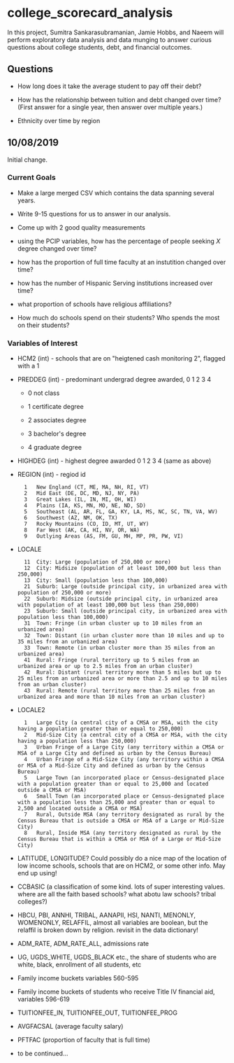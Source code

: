 # college_scorecard_analysis

In this project, Sumitra Sankarasubramanian, Jamie Hobbs, and Naeem will perform exploratory data analysis and data munging to answer curious questions about college students, debt, and financial outcomes.

## Questions

- How long does it take the average student to pay off their debt?

- How has the relationship between tuition and debt changed over time? (First answer for a single year, then answer over multiple years.) 

- Ethnicity over time by region

## 10/08/2019

Initial change.

### Current Goals

- Make a large merged CSV which contains the data spanning several years.

- Write 9-15 questions for us to answer in our analysis.

- Come up with 2 good quality measurements

- using the PCIP variables, how has the percentage of people seeking $X$ degree changed over time?

- how has the proportion of full time faculty at an instutition changed over time?

- how has the number of Hispanic Serving institutions increased over time?

- what proportion of schools have religious affiliations?

- How much do schools spend on their students? Who spends the most on their students?

### Variables of Interest

- HCM2 (int) - schools that are on "heigtened cash monitoring 2", flagged with a 1

- PREDDEG (int) - predominant undergrad degree awarded, 0 1 2 3 4

    - 0 not class

    - 1 certificate degree

    - 2 associates degree 

    - 3 bachelor's degree

    - 4 graduate degree

- HIGHDEG (int) - highest degree awarded 0 1 2 3 4 (same as above)

- REGION (int) - regiod id

        1	New England (CT, ME, MA, NH, RI, VT)
        2	Mid East (DE, DC, MD, NJ, NY, PA)
        3	Great Lakes (IL, IN, MI, OH, WI)
        4	Plains (IA, KS, MN, MO, NE, ND, SD)
        5	Southeast (AL, AR, FL, GA, KY, LA, MS, NC, SC, TN, VA, WV)
        6	Southwest (AZ, NM, OK, TX)
        7	Rocky Mountains (CO, ID, MT, UT, WY)
        8	Far West (AK, CA, HI, NV, OR, WA)
        9	Outlying Areas (AS, FM, GU, MH, MP, PR, PW, VI)

- LOCALE 

        11	City: Large (population of 250,000 or more)
        12	City: Midsize (population of at least 100,000 but less than 250,000)
        13	City: Small (population less than 100,000)
        21	Suburb: Large (outside principal city, in urbanized area with population of 250,000 or more)
        22	Suburb: Midsize (outside principal city, in urbanized area with population of at least 100,000 but less than 250,000)
        23	Suburb: Small (outside principal city, in urbanized area with population less than 100,000)
        31	Town: Fringe (in urban cluster up to 10 miles from an urbanized area)
        32	Town: Distant (in urban cluster more than 10 miles and up to 35 miles from an urbanized area)
        33	Town: Remote (in urban cluster more than 35 miles from an urbanized area)
        41	Rural: Fringe (rural territory up to 5 miles from an urbanized area or up to 2.5 miles from an urban cluster)
        42	Rural: Distant (rural territory more than 5 miles but up to 25 miles from an urbanized area or more than 2.5 and up to 10 miles from an urban cluster)
        43	Rural: Remote (rural territory more than 25 miles from an urbanized area and more than 10 miles from an urban cluster)

- LOCALE2

        1	Large City (a central city of a CMSA or MSA, with the city having a population greater than or equal to 250,000)
        2	Mid-Size City (a central city of a CMSA or MSA, with the city having a population less than 250,000)
        3	Urban Fringe of a Large City (any territory within a CMSA or MSA of a Large City and defined as urban by the Census Bureau)
        4	Urban Fringe of a Mid-Size City (any territory within a CMSA or MSA of a Mid-Size City and defined as urban by the Census Bureau)
        5	Large Town (an incorporated place or Census-designated place with a population greater than or equal to 25,000 and located outside a CMSA or MSA)
        6	Small Town (an incorporated place or Census-designated place with a population less than 25,000 and greater than or equal to 2,500 and located outside a CMSA or MSA)
        7	Rural, Outside MSA (any territory designated as rural by the Census Bureau that is outside a CMSA or MSA of a Large or Mid-Size City)
        8	Rural, Inside MSA (any territory designated as rural by the Census Bureau that is within a CMSA or MSA of a Large or Mid-Size City)

- LATITUDE, LONGITUDE? Could possibly do a nice map of the location of low income schools, schools that are on HCM2, or some other info. May end up using!

- CCBASIC (a classification of some kind. lots of super interesting values. where are all the faith based schools? what abotu law schools? tribal colleges?)

- HBCU, PBI, ANNHI, TRIBAL, AANAPII, HSI, NANTI, MENONLY, WOMENONLY, RELAFFIL, almost all variables are boolean, but the relaffil is broken down by religion. revisit in the data dictionary!

- ADM_RATE, ADM_RATE_ALL, admissions rate

- UG, UGDS_WHITE, UGDS_BLACK etc., the share of students who are white, black, enrollment of all students, etc

- Family income buckets variables 560-595

- Family income buckets of students who receive Title IV financial aid, variables 596-619

- TUITIONFEE_IN, TUITIONFEE_OUT, TUITIONFEE_PROG

- AVGFACSAL (average faculty salary)

-  PFTFAC (proportion of faculty that is full time)

- to be continued...

